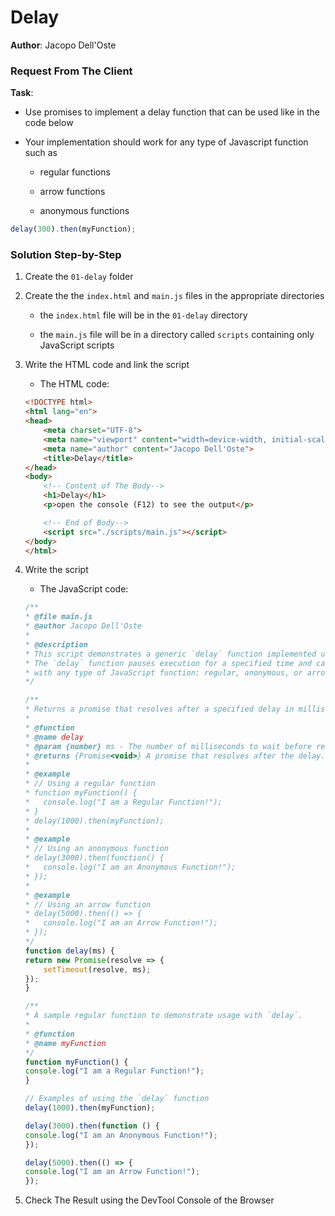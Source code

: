 # Delay

**Author**: Jacopo Dell'Oste 

### Request From The Client

**Task**: 


- Use promises to implement a delay function that can be used like in the code below

- Your implementation should work for any type of Javascript function such as

    + regular functions
    
    + arrow functions
    
    + anonymous functions

```js
delay(300).then(myFunction);
```

### Solution Step-by-Step

1. Create the  `01-delay` folder

2. Create the the `index.html` and `main.js` files in the appropriate directories

    * the `index.html` file will be in the `01-delay` directory

    * the `main.js` file will be in a directory called `scripts` containing only JavaScript scripts

3. Write the HTML code and link the script
    
    * The HTML code:

    ```HTML 
    <!DOCTYPE html>
    <html lang="en">
    <head>
        <meta charset="UTF-8">
        <meta name="viewport" content="width=device-width, initial-scale=1.0">
        <meta name="author" content="Jacopo Dell'Oste">
        <title>Delay</title>
    </head>
    <body>
        <!-- Content of The Body-->
        <h1>Delay</h1>
        <p>open the console (F12) to see the output</p>

        <!-- End of Body-->
        <script src="./scripts/main.js"></script>
    </body>
    </html>
    ```

4. Write the script  

    * The JavaScript code:

    ```javascript
    /**
    * @file main.js
    * @author Jacopo Dell'Oste
    * 
    * @description
    * This script demonstrates a generic `delay` function implemented using promises.
    * The `delay` function pauses execution for a specified time and can be used 
    * with any type of JavaScript function: regular, anonymous, or arrow functions.
    */

    /**
    * Returns a promise that resolves after a specified delay in milliseconds.
    *
    * @function
    * @name delay
    * @param {number} ms - The number of milliseconds to wait before resolving.
    * @returns {Promise<void>} A promise that resolves after the delay.
    *
    * @example
    * // Using a regular function
    * function myFunction() {
    *   console.log("I am a Regular Function!");
    * }
    * delay(1000).then(myFunction);
    *
    * @example
    * // Using an anonymous function
    * delay(3000).then(function() {
    *   console.log("I am an Anonymous Function!");
    * });
    *
    * @example
    * // Using an arrow function
    * delay(5000).then(() => {
    *   console.log("I am an Arrow Function!");
    * });
    */
    function delay(ms) { 
    return new Promise(resolve => { 
        setTimeout(resolve, ms); 
    }); 
    }

    /**
    * A sample regular function to demonstrate usage with `delay`.
    *
    * @function
    * @name myFunction
    */
    function myFunction() { 
    console.log("I am a Regular Function!"); 
    }

    // Examples of using the `delay` function
    delay(1000).then(myFunction);

    delay(3000).then(function () {
    console.log("I am an Anonymous Function!");
    });

    delay(5000).then(() => {
    console.log("I am an Arrow Function!");
    });
    ```

5. Check The Result using the DevTool Console of the Browser
